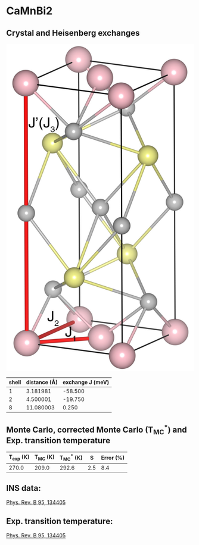 # CaMnBi2

## Crystal and Heisenberg exchanges

![CaMnBi2 Structure](CaMnBi2.jpg)


| shell    | distance (A&#778;) | exchange J (meV) |
|----------|--------------|------------------|
| 1        | 3.181981     | -58.500          |
| 2        | 4.500001     | -19.750          |
| 8        | 11.080003    | 0.250            |


## Monte Carlo, corrected Monte Carlo (T<sub>MC</sub><sup>*</sup>) and Exp. transition temperature

| T<sub>exp</sub> (K) | T<sub>MC</sub> (K) | T<sub>MC</sub><sup>*</sup> (K) | S   | Error (%) |
|----------------------|--------------------|--------------------------------|-----|-----------|
| 270.0                  | 209.0                | 292.6                          | 2.5 | 8.4       |


## INS data:
[Phys. Rev. B 95, 134405](https://journals.aps.org/prb/abstract/10.1103/PhysRevB.95.134405)


## Exp. transition temperature:
[Phys. Rev. B 95, 134405](https://journals.aps.org/prb/abstract/10.1103/PhysRevB.95.134405)
